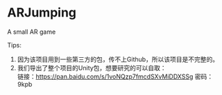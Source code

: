 # ARJumping
A small AR game

Tips:
1. 因为该项目用到一些第三方的包，传不上Github，所以该项目是不完整的。
2. 我们导出了整个项目的Unity包，想要研究的可以自取：  
链接：https://pan.baidu.com/s/1voNQzp7fmcdSXvMiDDXSSg 密码：9kpb
